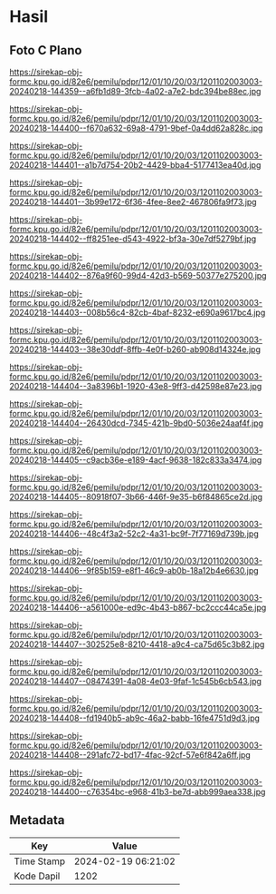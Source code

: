 # Hasil

## Foto C Plano

https://sirekap-obj-formc.kpu.go.id/82e6/pemilu/pdpr/12/01/10/20/03/1201102003003-20240218-144359--a6fb1d89-3fcb-4a02-a7e2-bdc394be88ec.jpg

https://sirekap-obj-formc.kpu.go.id/82e6/pemilu/pdpr/12/01/10/20/03/1201102003003-20240218-144400--f670a632-69a8-4791-9bef-0a4dd62a828c.jpg

https://sirekap-obj-formc.kpu.go.id/82e6/pemilu/pdpr/12/01/10/20/03/1201102003003-20240218-144401--a1b7d754-20b2-4429-bba4-5177413ea40d.jpg

https://sirekap-obj-formc.kpu.go.id/82e6/pemilu/pdpr/12/01/10/20/03/1201102003003-20240218-144401--3b99e172-6f36-4fee-8ee2-467806fa9f73.jpg

https://sirekap-obj-formc.kpu.go.id/82e6/pemilu/pdpr/12/01/10/20/03/1201102003003-20240218-144402--ff8251ee-d543-4922-bf3a-30e7df5279bf.jpg

https://sirekap-obj-formc.kpu.go.id/82e6/pemilu/pdpr/12/01/10/20/03/1201102003003-20240218-144402--876a9f60-99d4-42d3-b569-50377e275200.jpg

https://sirekap-obj-formc.kpu.go.id/82e6/pemilu/pdpr/12/01/10/20/03/1201102003003-20240218-144403--008b56c4-82cb-4baf-8232-e690a9617bc4.jpg

https://sirekap-obj-formc.kpu.go.id/82e6/pemilu/pdpr/12/01/10/20/03/1201102003003-20240218-144403--38e30ddf-8ffb-4e0f-b260-ab908d14324e.jpg

https://sirekap-obj-formc.kpu.go.id/82e6/pemilu/pdpr/12/01/10/20/03/1201102003003-20240218-144404--3a8396b1-1920-43e8-9ff3-d42598e87e23.jpg

https://sirekap-obj-formc.kpu.go.id/82e6/pemilu/pdpr/12/01/10/20/03/1201102003003-20240218-144404--26430dcd-7345-421b-9bd0-5036e24aaf4f.jpg

https://sirekap-obj-formc.kpu.go.id/82e6/pemilu/pdpr/12/01/10/20/03/1201102003003-20240218-144405--c9acb36e-e189-4acf-9638-182c833a3474.jpg

https://sirekap-obj-formc.kpu.go.id/82e6/pemilu/pdpr/12/01/10/20/03/1201102003003-20240218-144405--80918f07-3b66-446f-9e35-b6f84865ce2d.jpg

https://sirekap-obj-formc.kpu.go.id/82e6/pemilu/pdpr/12/01/10/20/03/1201102003003-20240218-144406--48c4f3a2-52c2-4a31-bc9f-7f77169d739b.jpg

https://sirekap-obj-formc.kpu.go.id/82e6/pemilu/pdpr/12/01/10/20/03/1201102003003-20240218-144406--9f85b159-e8f1-46c9-ab0b-18a12b4e6630.jpg

https://sirekap-obj-formc.kpu.go.id/82e6/pemilu/pdpr/12/01/10/20/03/1201102003003-20240218-144406--a561000e-ed9c-4b43-b867-bc2ccc44ca5e.jpg

https://sirekap-obj-formc.kpu.go.id/82e6/pemilu/pdpr/12/01/10/20/03/1201102003003-20240218-144407--302525e8-8210-4418-a9c4-ca75d65c3b82.jpg

https://sirekap-obj-formc.kpu.go.id/82e6/pemilu/pdpr/12/01/10/20/03/1201102003003-20240218-144407--08474391-4a08-4e03-9faf-1c545b6cb543.jpg

https://sirekap-obj-formc.kpu.go.id/82e6/pemilu/pdpr/12/01/10/20/03/1201102003003-20240218-144408--fd1940b5-ab9c-46a2-babb-16fe4751d9d3.jpg

https://sirekap-obj-formc.kpu.go.id/82e6/pemilu/pdpr/12/01/10/20/03/1201102003003-20240218-144408--291afc72-bd17-4fac-92cf-57e6f842a6ff.jpg

https://sirekap-obj-formc.kpu.go.id/82e6/pemilu/pdpr/12/01/10/20/03/1201102003003-20240218-144400--c76354bc-e968-41b3-be7d-abb999aea338.jpg


## Metadata

| Key        | Value               |
| ---------- | ------------------- |
| Time Stamp | 2024-02-19 06:21:02 |
| Kode Dapil | 1202                |



